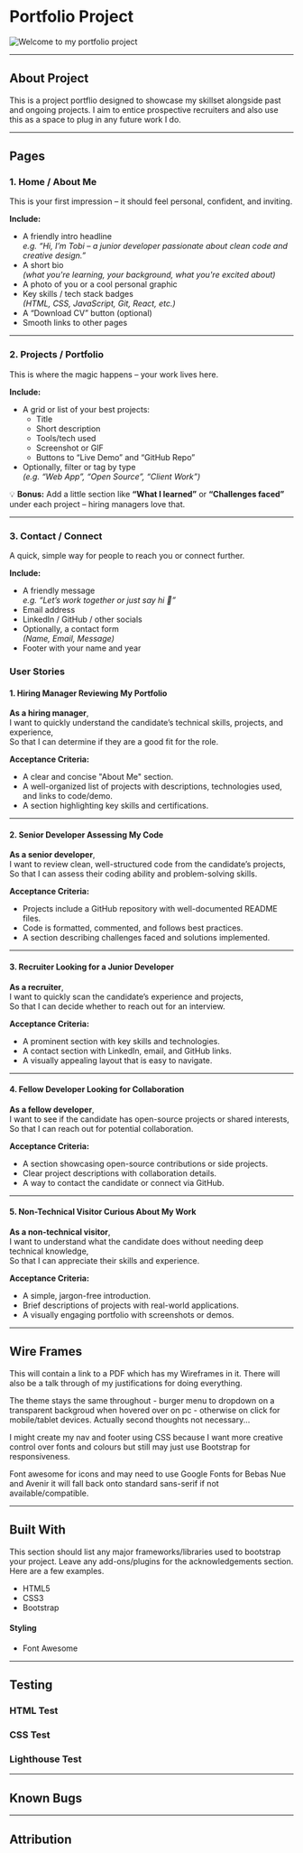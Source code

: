 # Portfolio Project

<img src="../Portfolio_Project/assets/images/README.png" alt="Welcome to my portfolio project">

---

## About Project

This is a project portflio designed to showcase my skillset alongside past and ongoing projects. I aim to entice prospective recruiters and also use this as a space to plug in any future work I do.

---

## Pages

### 1. Home / About Me

This is your first impression – it should feel personal, confident, and inviting.

**Include:**
- A friendly intro headline  
  _e.g. “Hi, I’m Tobi – a junior developer passionate about clean code and creative design.”_
- A short bio  
  _(what you're learning, your background, what you're excited about)_
- A photo of you or a cool personal graphic
- Key skills / tech stack badges  
  _(HTML, CSS, JavaScript, Git, React, etc.)_
- A “Download CV” button (optional)
- Smooth links to other pages

---

### 2. Projects / Portfolio

This is where the magic happens – your work lives here.

**Include:**
- A grid or list of your best projects:
  - Title
  - Short description
  - Tools/tech used
  - Screenshot or GIF
  - Buttons to “Live Demo” and “GitHub Repo”
- Optionally, filter or tag by type  
  _(e.g. “Web App”, “Open Source”, “Client Work”)_

💡 **Bonus:** Add a little section like **“What I learned”** or **“Challenges faced”** under each project – hiring managers love that.

---

### 3. Contact / Connect

A quick, simple way for people to reach you or connect further.

**Include:**
- A friendly message  
  _e.g. “Let’s work together or just say hi 👋”_
- Email address
- LinkedIn / GitHub / other socials
- Optionally, a contact form  
  _(Name, Email, Message)_
- Footer with your name and year


### User Stories

#### 1. Hiring Manager Reviewing My Portfolio

**As a hiring manager**,  
I want to quickly understand the candidate’s technical skills, projects, and experience,  
So that I can determine if they are a good fit for the role.

**Acceptance Criteria:**
- A clear and concise "About Me" section.
- A well-organized list of projects with descriptions, technologies used, and links to code/demo.
- A section highlighting key skills and certifications.

---

#### 2. Senior Developer Assessing My Code

**As a senior developer**,  
I want to review clean, well-structured code from the candidate’s projects,  
So that I can assess their coding ability and problem-solving skills.

**Acceptance Criteria:**
- Projects include a GitHub repository with well-documented README files.
- Code is formatted, commented, and follows best practices.
- A section describing challenges faced and solutions implemented.

---

#### 3. Recruiter Looking for a Junior Developer

**As a recruiter**,  
I want to quickly scan the candidate’s experience and projects,  
So that I can decide whether to reach out for an interview.

**Acceptance Criteria:**
- A prominent section with key skills and technologies.
- A contact section with LinkedIn, email, and GitHub links.
- A visually appealing layout that is easy to navigate.

---

#### 4. Fellow Developer Looking for Collaboration

**As a fellow developer**,  
I want to see if the candidate has open-source projects or shared interests,  
So that I can reach out for potential collaboration.

**Acceptance Criteria:**
- A section showcasing open-source contributions or side projects.
- Clear project descriptions with collaboration details.
- A way to contact the candidate or connect via GitHub.

---

#### 5. Non-Technical Visitor Curious About My Work

**As a non-technical visitor**,  
I want to understand what the candidate does without needing deep technical knowledge,  
So that I can appreciate their skills and experience.

**Acceptance Criteria:**
- A simple, jargon-free introduction.
- Brief descriptions of projects with real-world applications.
- A visually engaging portfolio with screenshots or demos.

---

## Wire Frames

This will contain a link to a PDF which has my Wireframes in it. There will also be a talk through of my justifications for doing everything.

The theme stays the same throughout - burger menu to dropdown on a transparent backgroud when hovered over on pc - otherwise on click for mobile/tablet devices. Actually second thoughts not necessary...

I might create my nav and footer using CSS because I want more creative control over fonts and colours but still may just use Bootstrap for responsiveness. 

Font awesome for icons and may need to use Google Fonts for Bebas Nue and Avenir it will fall back onto standard sans-serif if not available/compatible.

---

## Built With

This section should list any major frameworks/libraries used to bootstrap your project. Leave any add-ons/plugins for the acknowledgements section. Here are a few examples.

* HTML5
* CSS3
* Bootstrap

#### Styling

* Font Awesome

---

## Testing

### HTML Test
### CSS Test
### Lighthouse Test

---

## Known Bugs


---

## Attribution